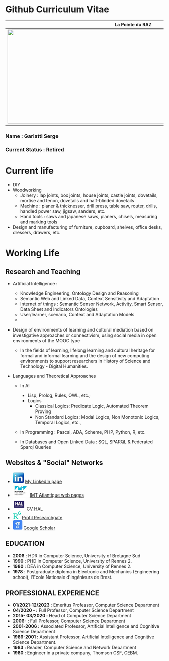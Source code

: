#  Github Curriculum Vitae

| **La Pointe du RAZ**                                        |
|-------------------------------------------------------------|
| <img src="media/P5170270_DxO.jpg" width="800" height="300"> |


### Name : Garlatti Serge

### Current Status : Retired

# Current life
* DIY
* Woodworking
  * Joinery : lap joints, box joints, house joints, castle joints, dovetails, mortise and tenon, dovetails and half-blinded dovetails
  * Machine : planer & thicknesser, drill press, table saw, router, drills, handled power saw, jigsaw, sanders,  etc. 
  * Hand tools : saws and japanese saws, planers, chisels, measuring and marking tools
* Design and manufacturing of furniture, cupboard, shelves, office desks, dressers, drawers, etc.

# Working Life

## Research and Teaching

* Artificial Intelligence : 
    * Knowledge Engineering, Ontology Design and Reasoning
    * Semantic Web and Linked Data, Context Sensitivity and Adaptation
    * Internet of things : Semantic Sensor Network, Activity, Smart Sensor, Data Sheet and Indicators Ontologies
    * User/learner, scenario, Context and Adaptation Models
    * 
* Design of environments of learning and cultural mediation based on investigative approaches or connectivism, using social media in open environments of the MOOC type
  * In the fields of learning, lifelong learning and cultural heritage for formal and informal learning and the design of new computing environments to support researchers in History of Science and Technology - Digital Humanities.
  
* Languages and Theoretical Approaches
  *  In AI
     * Lisp, Prolog, Rules, OWL, etc.;
     * Logics
       * Classical Logics: Predicate Logic, Automated Theorem Proving 
       * Non Standard Logics: Modal Logics, Non Monotonic Logics, Temporal Logics, etc.,
       
  *  In Programming : Pascal, ADA, Scheme, PHP, Python, R, etc.
  
  *  In Databases and Open Linked Data : SQL, SPARQL & Federated Sparql Queries
  
## Websites & "Social" Networks

* <img src="media/linkedin.jpeg" width="35" height="35"> <a href="https://www.linkedin.com/in/sergegarlatti/" target="_blank" > My LinkedIn page </a>
* <img src="media/IMTatlantique.jpeg" width="50" height="40"> <a href="https://www.imt-atlantique.fr/fr/personne/serge-garlatti" target="_blank" > IMT Atlantique web pages </a>
* <img src="media/HAL.jpeg" width="40" height="40"> <a href="https://cv.archives-ouvertes.fr/serge-garlatti" target="_blank" > CV HAL </a>
* <img src="media/RG.jpeg" width="25" height="25"> <a href="https://www.researchgate.net/profile/Serge-Garlatti" target="_blank" > Profil Researchgate </a>
* <img src="media/GS.jpeg" width="30" height="30"> <a href="https://scholar.google.fr/citations?view_op=list_works&hl=fr&user=yCdOUkUAAAAJ&gmla=AJsN-F4mAq6P6-KVZwH0xdTrWGOMPNylF17kmPamTpVtKMETOQYq3NsLYgnrtCyD9yfGnEsf-mLDGHS21FCEmocw8j3Po4YIT2-aBtx3d090iG4hJvnSRX7FSmTglHkyRBrAWAYMy6kQcCSEVlVCTKpAuL_AG94i5F2mYOT-s6Wfe_zmeg5oOFU" target="_blank" > Google Scholar </a>

## EDUCATION

* **2006** : HDR  in Computer Science, University of Bretagne Sud
* **1990** : PHD in Computer Science, University of Rennes 2.
* **1980** : DEA in Computer Science, University of Rennes 2.
* **1978** : Postgraduate diploma in Electronic and Mechanics (Engineering school), l'Ecole Nationale d'Ingénieurs de Brest.

## PROFESSIONAL EXPERIENCE

* **01/2021-12/2023 :** Emeritus Professor, Computer Science Department
* **04/2020 - :** Full Professor, Computer Science Department
* **2015- 03/2020 :** Head of Computer Science Department
* **2006- :** Full Professor, Computer Science Department
* **2001-2006 :** Associated Professor, Artificial Intelligence and Cognitive Science Department
* **1986-2001 :** Assistant Professor, Artificial Intelligence and Cognitive Science Department.
* **1983 :** Reader, Computer Science and Network Department
* **1980 :** Engineer in a private company, Thomson CSF, CEBM.
